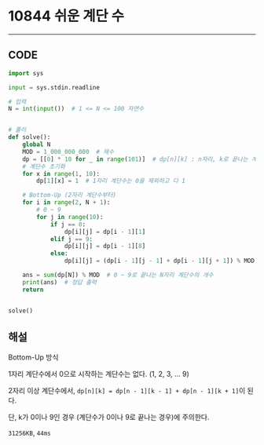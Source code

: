 # 10844 쉬운 계단 수

---

## CODE

```python
import sys

input = sys.stdin.readline

# 입력
N = int(input())  # 1 <= N <= 100 자연수


# 풀이
def solve():
    global N
    MOD = 1_000_000_000  # 제수
    dp = [[0] * 10 for _ in range(101)]  # dp[n][k] : n자리, k로 끝나는 계단수
    # 계단수 초기화
    for x in range(1, 10):
        dp[1][x] = 1  # 1자리 계단수는 0을 제외하고 다 1

    # Bottom-Up (2자리 계단수부터)
    for i in range(2, N + 1):
        # 0 ~ 9
        for j in range(10):
            if j == 0:
                dp[i][j] = dp[i - 1][1]
            elif j == 9:
                dp[i][j] = dp[i - 1][8]
            else:
                dp[i][j] = (dp[i - 1][j - 1] + dp[i - 1][j + 1]) % MOD

    ans = sum(dp[N]) % MOD  # 0 ~ 9로 끝나는 N자리 계단수의 개수
    print(ans)  # 정답 출력
    return


solve()

```

## 해설

Bottom-Up 방식

1자리 계단수에서 0으로 시작하는 계단수는 없다. (1, 2, 3, ... 9)

2자리 이상 계단수에서, `dp[n][k] = dp[n - 1][k - 1] + dp[n - 1][k + 1]`이 된다.

단, k가 0이나 9인 경우 (계단수가 0이나 9로 끝나는 경우)에 주의한다.

`31256KB`, `44ms`

